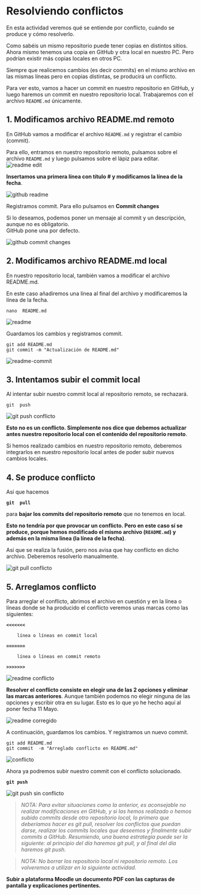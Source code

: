 # Resolviendo conflictos

En esta actividad veremos qué se entiende por conflicto, cuándo se produce y cómo resolverlo.

Como sabéis un mismo repositorio puede tener copias en distintos sitios. 
Ahora mismo tenemos una copia en GitHub y otra local en nuestro PC. 
Pero podrían existir más copias locales en otros PC.

Siempre que realicemos cambios (es decir commits) en el mismo archivo en las mismas líneas pero en copias distintas,
se producirá un conflicto.

Para ver esto, vamos a hacer un commit en nuestro repositorio en GitHub,
y luego haremos un commit en nuestro repositorio local. Trabajaremos con el archivo `README.md` únicamente.

## 1. Modificamos archivo README.md remoto

En GitHub vamos a modificar el archivo `README.md` y registrar el cambio (commit).

Para ello, entramos en nuestro repositorio remoto, pulsamos sobre el archivo `README.md`
y luego pulsamos sobre el lápiz para editar.
![readme edit](assets/readme-edit.png)


**Insertamos una primera línea con título # y modificamos la línea de la fecha**.

![github readme](assets/github-readme.png)


Registramos commit. Para ello pulsamos en **Commit changes**

Si lo deseamos, podemos poner un mensaje al commit y un descripción, aunque no es obligatorio.  
GitHub pone una por defecto.


![github commit changes](assets/github-commit-changes.png)



## 2. Modificamos archivo README.md local

En nuestro repositorio local, también vamos a modificar el archivo README.md.

En este caso añadiremos una línea al final del archivo y modificaremos la línea de la fecha.

```
nano  README.md
```

![readme](assets/readme.png)

Guardamos los cambios y registramos commit.

```
git add README.md
git commit -m "Actualización de README.md"
```

![readme-commit](assets/readme-commit.png)

## 3. Intentamos subir el commit local

Al intentar subir nuestro commit local al repositorio remoto,  se rechazará.

```
git  push
```

![git push conflicto](assets/git-push-conflicto.png)

**Esto no es un conflicto. 
Simplemente nos dice que debemos actualizar antes nuestro repositorio local con el contenido del repositorio remoto**.

Si hemos realizado cambios en nuestro repositorio remoto, deberemos integrarlos en nuestro repositorio local
antes de poder subir nuevos cambios locales.

## 4. Se produce conflicto

Así que hacemos

**`git  pull`**

para **bajar los commits del repositorio remoto** que no tenemos en local.

**Esto no tendría por que provocar un conflicto. 
Pero en este caso sí se produce, porque hemos modificado el mismo archivo (`README.md`)
y además en la misma linea (la línea de la fecha)**.

Así que se realiza la fusión, pero nos avisa que hay conflicto en dicho archivo. Deberemos resolverlo manualmente.

![git pull conflicto](assets/git-pull-conflicto.png)

## 5. Arreglamos conflicto

Para arreglar el conflicto, abrimos el archivo en cuestión y en la línea o líneas donde se ha producido el conflicto veremos unas marcas como las siguientes:

**`<<<<<<<`**
```
    línea o líneas en commit local
```  
**`=======`**
```
    línea o líneas en commit remoto
```
**`>>>>>>>`**

![readme conflicto](assets/readme-conflicto.png)

**Resolver el conflicto consiste en elegir una de las 2 opciones y eliminar las marcas anteriores**. 
Aunque también podemos no elegir ninguna de las opciones y escribir otra en su lugar.
Esto es lo que yo he hecho aquí al poner fecha 11 Mayo.

![readme corregido](assets/readme-corregido.png)

A continuación, guardamos los cambios. Y registramos un nuevo commit.

```
git add README.md
git commit  -m "Arreglado conflicto en README.md"
```

![conflicto](assets/conflicto.png)

Ahora ya podremos subir nuestro commit con el conflicto solucionado.

**`git push`**

![git push sin conflicto](assets/git-push-sin-conflicto.png)


> *NOTA: Para evitar situaciones como la anterior, es aconsejable no realizar modificaciones en GitHub, y si las hemos realizado o hemos subido commits desde otro repositorio local, lo primero que deberíamos hacer es git pull,  resolver los conflictos que puedan darse, realizar los commits locales que deseemos y finalmente subir commits a GitHub. Resumiendo, una buena estrategia puede ser la siguiente: al principio del día haremos git pull, y al final del día haremos git push.*

> *NOTA: No borrar los repositorio local ni repositorio remoto. Los volveremos a utilizar en la siguiente actividad.*

**Subir a plataforma Moodle un documento PDF con las capturas de pantalla y explicaciones pertinentes.**
